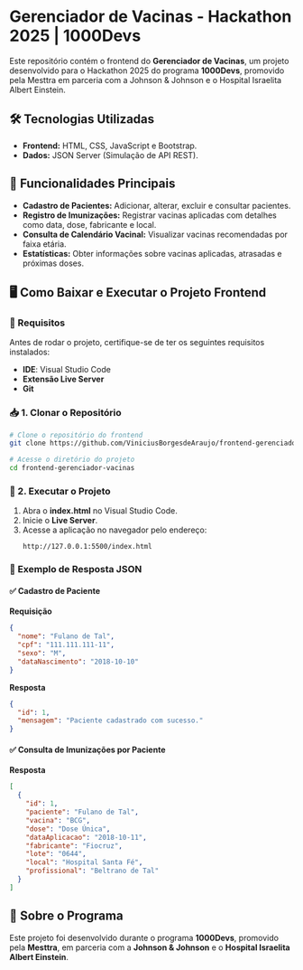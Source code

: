 # Gerenciador de Vacinas - Hackathon 2025 | 1000Devs

Este repositório contém o frontend do **Gerenciador de Vacinas**, um projeto desenvolvido para o Hackathon 2025 do programa **1000Devs**, promovido pela Mesttra em parceria com a Johnson & Johnson e o Hospital Israelita Albert Einstein.

## 🛠️ Tecnologias Utilizadas
- **Frontend:** HTML, CSS, JavaScript e Bootstrap.
- **Dados:** JSON Server (Simulação de API REST).


## 🚀 Funcionalidades Principais
- **Cadastro de Pacientes:** Adicionar, alterar, excluir e consultar pacientes.
- **Registro de Imunizações:** Registrar vacinas aplicadas com detalhes como data, dose, fabricante e local.
- **Consulta de Calendário Vacinal:** Visualizar vacinas recomendadas por faixa etária.
- **Estatísticas:** Obter informações sobre vacinas aplicadas, atrasadas e próximas doses.

## 🖥️ Como Baixar e Executar o Projeto Frontend

### 📌 Requisitos
Antes de rodar o projeto, certifique-se de ter os seguintes requisitos instalados:
- **IDE**: Visual Studio Code
- **Extensão Live Server**
- **Git**

### 📥 1. Clonar o Repositório
```bash
# Clone o repositório do frontend
git clone https://github.com/ViniciusBorgesdeAraujo/frontend-gerenciador-vacinas.git

# Acesse o diretório do projeto
cd frontend-gerenciador-vacinas
```

### 🚀 2. Executar o Projeto
1. Abra o **index.html** no Visual Studio Code.
2. Inicie o **Live Server**.
3. Acesse a aplicação no navegador pelo endereço:
   ```
   http://127.0.0.1:5500/index.html
   ```

### 📜 Exemplo de Resposta JSON

#### ✅ Cadastro de Paciente
**Requisição**
```json
{
  "nome": "Fulano de Tal",
  "cpf": "111.111.111-11",
  "sexo": "M",
  "dataNascimento": "2018-10-10"
}
```
**Resposta**
```json
{
  "id": 1,
  "mensagem": "Paciente cadastrado com sucesso."
}
```

#### ✅ Consulta de Imunizações por Paciente
**Resposta**
```json
[
  {
    "id": 1,
    "paciente": "Fulano de Tal",
    "vacina": "BCG",
    "dose": "Dose Única",
    "dataAplicacao": "2018-10-11",
    "fabricante": "Fiocruz",
    "lote": "0644",
    "local": "Hospital Santa Fé",
    "profissional": "Beltrano de Tal"
  }
]
```

## 📜 Sobre o Programa
Este projeto foi desenvolvido durante o programa **1000Devs**, promovido pela **Mesttra**, em parceria com a **Johnson & Johnson** e o **Hospital Israelita Albert Einstein**.

